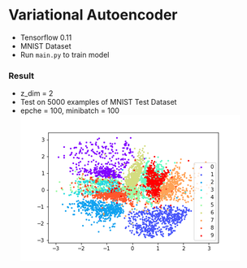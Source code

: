 # Variational Autoencoder
- Tensorflow 0.11
- MNIST Dataset
- Run `main.py` to train model


### Result
- z_dim = 2
- Test on 5000 examples of MNIST Test Dataset
- epche = 100, minibatch = 100
![VAE_mnist_test](Result/VAE_mnist_test.png)
